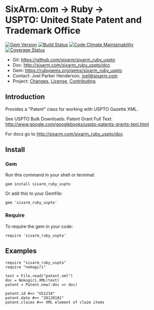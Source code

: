 # SixArm.com → Ruby → <br> USPTO: United State Patent and Trademark Office

<!--header-open-->

[![Gem Version](https://badge.fury.io/rb/sixarm_ruby_uspto.svg)](http://badge.fury.io/rb/sixarm_ruby_uspto)
[![Build Status](https://travis-ci.org/SixArm/sixarm_ruby_uspto.png)](https://travis-ci.org/SixArm/sixarm_ruby_uspto)
[![Code Climate Maintainability](https://api.codeclimate.com/v1/badges/4d3679cc39eaad717f2a/maintainability)](https://codeclimate.com/github/SixArm/sixarm_ruby_uspto/maintainability)
[![Coverage Status](https://coveralls.io/repos/SixArm/sixarm_ruby_uspto/badge.svg?branch=master&service=github)](https://coveralls.io/github/SixArm/sixarm_ruby_uspto?branch=master)

* Git: <https://github.com/sixarm/sixarm_ruby_uspto>
* Doc: <http://sixarm.com/sixarm_ruby_uspto/doc>
* Gem: <https://rubygems.org/gems/sixarm_ruby_uspto>
* Contact: Joel Parker Henderson, <joel@sixarm.com>
* Project: [Changes](CHANGES.md), [License](LICENSE.md), [Contributing](CONTRIBUTING.md).

<!--header-shut-->

## Introduction

Provides a "Patent" class for working with USPTO Gazette XML.

See USPTO Bulk Downloads: Patent Grant Full Text:<br>
http://www.google.com/googlebooks/uspto-patents-grants-text.html

For docs go to <http://sixarm.com/sixarm_ruby_uspto/doc>


<!--install-opent-->

## Install

### Gem

Run this command in your shell or terminal:

    gem install sixarm_ruby_uspto

Or add this to your Gemfile:

    gem 'sixarm_ruby_uspto'

### Require

To require the gem in your code:

    require 'sixarm_ruby_uspto'

<!--install-shut-->


## Examples

    require "sixarm_ruby_uspto"
    require "nokogiri"

    text = File.read("patent.xml")
    doc = Nokogiri.XML(text)
    patent = Patent.new(:doc => doc)

    patent.id #=> "US1234"
    patent.date #=> "20120101"
    patent.claims #=> XML element of claim items
